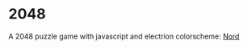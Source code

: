 # 2048
A 2048 puzzle game with javascript and electrion
colorscheme: [Nord](https://www.nordtheme.com/)
